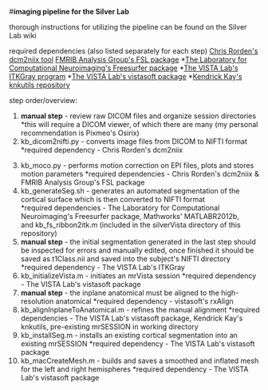 #**imaging pipeline for the Silver Lab**

thorough instructions for utilizing the pipeline can be found on the Silver Lab wiki

required dependencies (also listed separately for each step)
[Chris Rorden's dcm2niix tool](https://github.com/neurolabusc/dcm2niix/tree/master/osx_binary)
[FMRIB Analysis Group's FSL package](http://fsl.fmrib.ox.ac.uk/fsl/fslwiki/FslInstallation)
*[The Laboratory for Computational Neuroimaging's Freesurfer package](https://surfer.nmr.mgh.harvard.edu/fswiki/DownloadAndInstall)
*[The VISTA Lab's ITKGray program](http://web.stanford.edu/group/vista/cgi-bin/wiki/index.php/ITKGray_Install)
*[The VISTA Lab's vistasoft package](https://github.com/vistalab/vistasoft)
*[Kendrick Kay's knkutils repository](https://github.com/kendrickkay/knkutils)

step order/overview:
1. **manual step** - review raw DICOM files and organize session directories 
      *this will require a DICOM viewer, of which there are many (my personal recommendation is Pixmeo's Osirix)
2. kb_dicom2nifti.py - converts image files from DICOM to NIFTI format 
      *required dependency - Chris Rorden's dcm2niix
3) kb_moco.py - performs motion correction on EPI files, plots and stores motion parameters 
      *required dependencies - Chris Rorden's dcm2niix & FMRIB Analysis Group's FSL package
4) kb_generateSeg.sh - generates an automated segmentation of the cortical surface which is then converted to NIFTI format     
      *required dependencies - The Laboratory for Computational Neuroimaging's Freesurfer package, Mathworks' MATLABR2012b,   
      and kb_fs_ribbon2itk.m (included in the silverVista directory of this repository)
5) **manual step** - the initial segmentation generated in the last step should be inspected for errors and manually edited, once finished it should be saved as t1Class.nii and saved into the subject's NIFTI directory 
      *required dependency - The VISTA Lab's ITKGray
6) kb_initializeVista.m - initiates an mrVista session 
      *required dependency - The VISTA Lab's vistasoft package
7) **manual step** - the inplane anatomical must be aligned to the high-resolution anatomical 
      *required dependency - vistasoft's rxAlign
8) kb_alignInplaneToAnatomical.m - refines the manual alignment 
      *required dependencies - The VISTA Lab's vistasoft package, Kendrick Kay's knkutils, pre-existing mrSESSION in working 
      directory
9) kb_installSeg.m - installs an existing cortical segmentation into an existing mrSESSION 
      *required dependency - The VISTA Lab's vistasoft package
10) kb_macCreateMesh.m - builds and saves a smoothed and inflated mesh for the left and right hemispheres
      *required dependency - The VISTA Lab's vistasoft package

